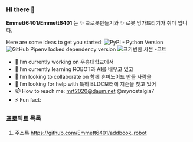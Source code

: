 ### Hi there 👋

**Emmett6401/Emmett6401** 는  ✨ ㄹ로봇만들기와  ✨ 로봇 망가뜨리기가 취미 입니다. 

Here are some ideas to get you started:
![PyPI - Python Version](https://img.shields.io/pypi/pyversions/:packageName)
![GitHub Pipenv locked dependency version](https://img.shields.io/github/pipenv/locked/dependency-version/:user/:repo/:packageName)
![크기변환 사본 -코트](https://github.com/Emmett6401/addbook_robot/assets/46923369/b59685dc-332b-4a65-82c4-a885e756de7e)

- 🔭 I’m currently working on 우송대학교에서 
- 🌱 I’m currently learning ROBOT과 AI를 배우고 있고 
- 👯 I’m looking to collaborate on 함께 휴머노이드 만들 사람을 
- 🤔 I’m looking for help with 특히 BLDC모터에 지존을 찾고 있어 
- 📫 How to reach me: mrt2020@daum.net @mynostalgia7 
- ⚡ Fun fact: 

### 프로젝트 목록
1. 주소록 https://github.com/Emmett6401/addbook_robot

